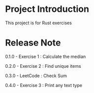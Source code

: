 # Project Introduction

This project is for Rust exercises

# Release Note

0.1.0 - Exercise 1 : Calculate the median

0.2.0 - Exercise 2 : Find unique items

0.3.0 - LeetCode : Check Sum

0.4.0 - Exercise 3 : Print any text type
